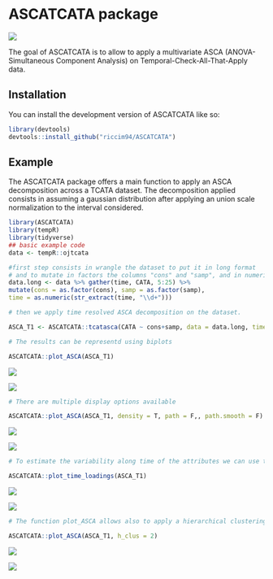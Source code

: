 # ASCATCATA package

<!-- badges: start -->

![](https://img.shields.io/badge/Preliminary%20Version-Test-red.svg)

<!-- badges: end -->

The goal of ASCATCATA is to allow to apply a multivariate ASCA (ANOVA-Simultaneous Component Analysis) on Temporal-Check-All-That-Apply data.

## Installation

You can install the development version of ASCATCATA like so:

``` r
library(devtools)
devtools::install_github("riccim94/ASCATCATA")
```

## Example

The ASCATCATA package offers a main function to apply an ASCA decomposition across a TCATA dataset. The decomposition applied consists in assuming a gaussian distribution after applying an union scale normalization to the interval considered.

``` r
library(ASCATCATA)
library(tempR)
library(tidyverse)
## basic example code
data <- tempR::ojtcata
```

``` r
#first step consists in wrangle the dataset to put it in long format
# and to mutate in factors the columns "cons" and "samp", and in numeric the column time
data.long <- data %>% gather(time, CATA, 5:25) %>%
mutate(cons = as.factor(cons), samp = as.factor(samp),
time = as.numeric(str_extract(time, "\\d+")))

# then we apply time resolved ASCA decomposition on the dataset.

ASCA_T1 <- ASCATCATA::tcatasca(CATA ~ cons+samp, data = data.long, timecol = "time", attributes = "attribute")
```

``` r
# The results can be representd using biplots

ASCATCATA::plot_ASCA(ASCA_T1)
```

![](Images/plot_ASCA_1.png)

![](Images/plot_ASCA_2.png)


``` r
# There are multiple display options available

ASCATCATA::plot_ASCA(ASCA_T1, density = T, path = F,, path.smooth = F)
```

![](Images/plot_ASCA_3.png)

![](Images/plot_ASCA_4.png)

``` r
# To estimate the variability along time of the attributes we can use the function plot_time_loadings

ASCATCATA::plot_time_loadings(ASCA_T1)
```

![](Images/plot_time_loading_ex_1.png)

![](Images/plot_time_loadings_ex_2.png)


``` r
# The function plot_ASCA allows also to apply a hierarchical clustering for the results of the hierarchical clustering and report the results.

ASCATCATA::plot_ASCA(ASCA_T1, h_clus = 2)
```
![](Images/plot_asca_clus_1.png)

![](Images/plot_asca_clus_2.png)





